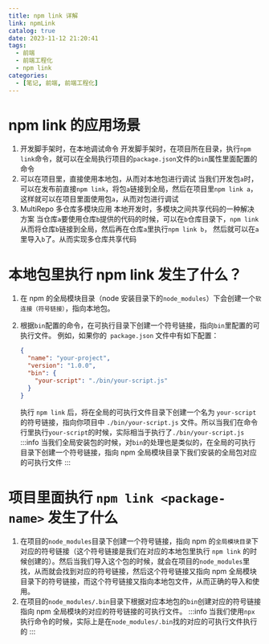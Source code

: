 ```yaml
---
title: npm link 详解
link: npmLink
catalog: true
date: 2023-11-12 21:20:41
tags:
  - 前端
  - 前端工程化
  - npm link
categories:
  - [笔记, 前端, 前端工程化]
---
```


# npm link 的应用场景

1. 开发脚手架时，在本地调试命令
   开发脚手架时，在项目所在目录，执行`npm link`命令，就可以在全局执行项目的`package.json`文件的`bin`属性里面配置的命令
2. 可以在项目里，直接使用本地包，从而对本地包进行调试
   当我们开发包`a`时，可以在发布前直接`npm link`，将包`a`链接到全局，然后在项目里`npm link a`，这样就可以在项目里面使用包`a`，从而对包进行调试
3. MultiRepo 多仓库多模块应用 本地开发时，多模块之间共享代码的一种解决方案
   当仓库`a`要使用仓库`b`提供的代码的时候，可以在`b`仓库目录下，`npm link` 从而将仓库`b`链接到全局，然后再在仓库`a`里执行`npm link b`， 然后就可以在`a`里导入`b`了。从而实现多仓库共享代码

# 本地包里执行 npm link 发生了什么？

1. 在 npm 的全局模块目录（node 安装目录下的`node_modules`）下会创建一个`软连接（符号链接）`，指向本地包。
2. 根据`bin`配置的命令，在可执行目录下创建一个符号链接，指向`bin`里配置的可执行文件。
   例如，如果你的` package.json` 文件中有如下配置：

   ```json
   {
     "name": "your-project",
     "version": "1.0.0",
     "bin": {
       "your-script": "./bin/your-script.js"
     }
   }
   ```

   执行 `npm link` 后，将在全局的可执行文件目录下创建一个名为 `your-script` 的符号链接，指向你项目中 `./bin/your-script.js` 文件。所以当我们在命令行里执行`your-script`的时候，实际相当于执行了`./bin/your-script.js`
   :::info
   当我们全局安装包的时候，对`bin`的处理也是类似的，在全局的可执行目录下创建一个符号链接，指向 npm 全局模块目录下我们安装的全局包对应的可执行文件
   :::

# 项目里面执行 `npm link <package-name>` 发生了什么

1. 在项目的`node_modules`目录下创建一个符号链接，指向 npm 的`全局模块目录`下对应的符号链接（这个符号链接是我们在对应的本地包里执行 `npm link` 的时候创建的）。然后当我们导入这个包的时候，就会在项目的`node_modules`里找，从而就会找到对应的符号链接，然后这个符号链接又指向 npm 全局模块目录下的符号链接，而这个符号链接又指向本地包文件，从而正确的导入和使用。
2. 在项目的`node_modules/.bin`目录下根据对应本地包的`bin`创建对应的符号链接指向 npm 全局模块的对应的符号链接的可执行文件。
   :::info
   当我们使用`npx`执行命令的时候，实际上是在`node_modules/.bin`找的对应的可执行文件执行的
   :::
